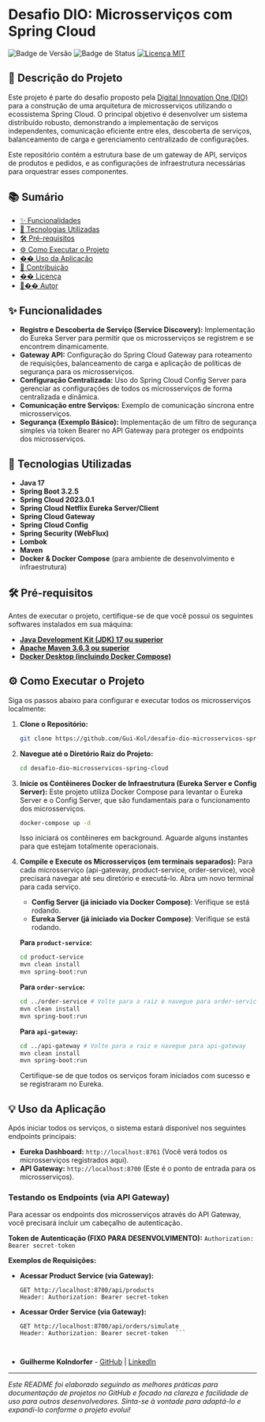 # Desafio DIO: Microsserviços com Spring Cloud

![Badge de Versão](https://img.shields.io/badge/vers%C3%A3o-1.0.0-blue)
![Badge de Status](https://img.shields.io/badge/status-em%20desenvolvimento-yellow)
[![Licença MIT](https://img.shields.io/badge/Licen%C3%A7a-MIT-green)](LICENSE.md)

## 📝 Descrição do Projeto

Este projeto é parte do desafio proposto pela [Digital Innovation One (DIO)](https://www.dio.me/) para a construção de uma arquitetura de microsserviços utilizando o ecossistema Spring Cloud. O principal objetivo é desenvolver um sistema distribuído robusto, demonstrando a implementação de serviços independentes, comunicação eficiente entre eles, descoberta de serviços, balanceamento de carga e gerenciamento centralizado de configurações.

Este repositório contém a estrutura base de um gateway de API, serviços de produtos e pedidos, e as configurações de infraestrutura necessárias para orquestrar esses componentes.

## 📚 Sumário

*   [✨ Funcionalidades](#-funcionalidades)
*   [🚀 Tecnologias Utilizadas](#-tecnologias-utilizadas)
*   [🛠️ Pré-requisitos](#-pr%C3%A9-requisitos)
*   [⚙️ Como Executar o Projeto](#-como-executar-o-projeto)
*   [�� Uso da Aplicação](#-uso-da-aplica%C3%A7%C3%A3o)
*   [🤝 Contribuição](#-contribui%C3%A7%C3%A3o)
*   [�� Licença](#-licen%C3%A7a)
*   [🧑‍�� Autor](#-autor)

## ✨ Funcionalidades

*   **Registro e Descoberta de Serviço (Service Discovery):** Implementação do Eureka Server para permitir que os microsserviços se registrem e se encontrem dinamicamente.
*   **Gateway API:** Configuração do Spring Cloud Gateway para roteamento de requisições, balanceamento de carga e aplicação de políticas de segurança para os microsserviços.
*   **Configuração Centralizada:** Uso do Spring Cloud Config Server para gerenciar as configurações de todos os microsserviços de forma centralizada e dinâmica.
*   **Comunicação entre Serviços:** Exemplo de comunicação síncrona entre microsserviços.
*   **Segurança (Exemplo Básico):** Implementação de um filtro de segurança simples via token Bearer no API Gateway para proteger os endpoints dos microsserviços.

## 🚀 Tecnologias Utilizadas

*   **Java 17**
*   **Spring Boot 3.2.5**
*   **Spring Cloud 2023.0.1**
*   **Spring Cloud Netflix Eureka Server/Client**
*   **Spring Cloud Gateway**
*   **Spring Cloud Config**
*   **Spring Security (WebFlux)**
*   **Lombok**
*   **Maven**
*   **Docker & Docker Compose** (para ambiente de desenvolvimento e infraestrutura)

## 🛠️ Pré-requisitos

Antes de executar o projeto, certifique-se de que você possui os seguintes softwares instalados em sua máquina:

*   [**Java Development Kit (JDK) 17 ou superior**](https://www.oracle.com/java/technologies/javase-jdk17-downloads.html)
*   [**Apache Maven 3.6.3 ou superior**](https://maven.apache.org/download.cgi)
*   [**Docker Desktop (incluindo Docker Compose)**](https://www.docker.com/get-started)

## ⚙️ Como Executar o Projeto

Siga os passos abaixo para configurar e executar todos os microsserviços localmente:

1.  **Clone o Repositório:**
    ```bash
    git clone https://github.com/Gui-Kol/desafio-dio-microsservicos-spring-cloud.git
    ```

2.  **Navegue até o Diretório Raiz do Projeto:**
    ```bash
    cd desafio-dio-microsservicos-spring-cloud
    ```

3.  **Inicie os Contêineres Docker de Infraestrutura (Eureka Server e Config Server):**
    Este projeto utiliza Docker Compose para levantar o Eureka Server e o Config Server, que são fundamentais para o funcionamento dos microsserviços.

    ```bash
    docker-compose up -d
    ```
    Isso iniciará os contêineres em background. Aguarde alguns instantes para que estejam totalmente operacionais.

4.  **Compile e Execute os Microsserviços (em terminais separados):**
    Para cada microsserviço (api-gateway, product-service, order-service), você precisará navegar até seu diretório e executá-lo. Abra um novo terminal para cada serviço.

    *   **Config Server (já iniciado via Docker Compose)**: Verifique se está rodando.
    *   **Eureka Server (já iniciado via Docker Compose)**: Verifique se está rodando.

    **Para `product-service`:**
    ```bash
    cd product-service
    mvn clean install
    mvn spring-boot:run
    ```

    **Para `order-service`:**
    ```bash
    cd ../order-service # Volte para a raiz e navegue para order-service
    mvn clean install
    mvn spring-boot:run
    ```

    **Para `api-gateway`:**
    ```bash
    cd ../api-gateway # Volte para a raiz e navegue para api-gateway
    mvn clean install
    mvn spring-boot:run
    ```

    Certifique-se de que todos os serviços foram iniciados com sucesso e se registraram no Eureka.

## 💡 Uso da Aplicação

Após iniciar todos os serviços, o sistema estará disponível nos seguintes endpoints principais:

*   **Eureka Dashboard:** `http://localhost:8761` (Você verá todos os microsserviços registrados aqui).
*   **API Gateway:** `http://localhost:8700` (Este é o ponto de entrada para os microsserviços).

### Testando os Endpoints (via API Gateway)

Para acessar os endpoints dos microsserviços através do API Gateway, você precisará incluir um cabeçalho de autenticação.

**Token de Autenticação (FIXO PARA DESENVOLVIMENTO):**
`Authorization: Bearer secret-token`

**Exemplos de Requisições:**

*   **Acessar Product Service (via Gateway):**
    ```
    GET http://localhost:8700/api/products
    Header: Authorization: Bearer secret-token
    ```

*   **Acessar Order Service (via Gateway):**
    ```
    GET http://localhost:8700/api/orders/simulate
    Header: Authorization: Bearer secret-token  ```



*   **Guilherme Kolndorfer** - [GitHub](https://github.com/Gui-Kol) | [LinkedIn](https://www.linkedin.com/in/guilherme-kolndorfer-b6836122b/)

---

*Este README foi elaborado seguindo as melhores práticas para documentação de projetos no GitHub e focado na clareza e facilidade de uso para outros desenvolvedores. Sinta-se à vontade para adaptá-lo e expandi-lo conforme o projeto evolui!*
